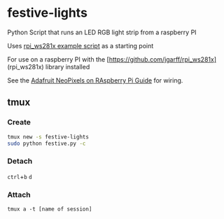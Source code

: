 # festive-lights
Python Script that runs an LED RGB light strip from a raspberry PI

Uses [rpi_ws281x example script](https://github.com/jgarff/rpi_ws281x/blob/master/python/examples/strandtest.py) as a starting point

For use on a raspberry PI with the [https://github.com/jgarff/rpi_ws281x] (rpi_ws281x) library installed

See the [Adafruit NeoPixels on RAspberry Pi Guide](https://learn.adafruit.com/neopixels-on-raspberry-pi/overview) for wiring.

## tmux

### Create

```sh
tmux new -s festive-lights
sudo python festive.py -c
```

### Detach

`ctrl`+`b` `d`

### Attach

```
tmux a -t [name of session]
```
